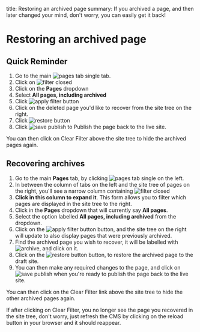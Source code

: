 title: Restoring an archived page
summary: If you archived a page, and then later changed your mind, don't worry, you can easily get it back!

# Restoring an archived page

## Quick Reminder

 1. Go to the main ![pages tab single](/_images/pages-tab-single.png) tab.
 2. Click on ![filter closed](/_images/filter-closed.png)
 3. Click on the **Pages** dropdown
 4. Select **All pages, including archived**
 5. Click ![apply filter button](/_images/apply-filter-button.png)
 6. Click on the deleted page you'd like to recover from the site tree on the right.
 7. Click ![restore button](/_images/restore-button.png)
 8. Click ![save publish](/_images/save-publish.png) to Publish the page back to the live site.

You can then click on Clear Filter above the site tree to hide the archived pages again.

## Recovering archives

 1. Go to the main **Pages** tab, by clicking ![pages tab single](/_images/pages-tab-single.png) on the left.
 2. In between the column of tabs on the left and the site tree of pages on the right, you'll see a narrow column containing ![filter closed](/_images/filter-closed.png) 
 3. **Click in this column to expand it**. This form allows you to filter which pages are displayed in the site tree to the right.
 4. Click in the **Pages** dropdown that will currently say **All pages**.
 5. Select the option labelled **All pages, including archived** from the dropdown.
 6. Click on the ![apply filter button](/_images/apply-filter-button.png) button, and the site tree on the right will update to also display pages that were previously archived.
 7. Find the archived page you wish to recover, it will be labelled with ![archive](/_images/archived.png), and click on it.
 8. Click on the ![restore button](/_images/restore-button.png) button, to restore the archived page to the draft site.
 9. You can then make any required changes to the page, and click on ![save publish](/_images/save-publish.png) when you're ready to publish the page back to the live site.

You can then click on the Clear Filter link above the site tree to hide the other archived pages again.

<div class="note" markdown="1">If after clicking on Clear Filter, you no longer see the page you recovered in the site tree, don't worry, just refresh the CMS by clicking on the reload button in your browser and it should reappear.</div>

